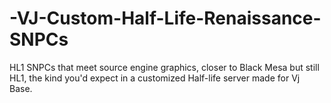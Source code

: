 # -VJ-Custom-Half-Life-Renaissance-SNPCs
HL1 SNPCs that meet source engine graphics, closer to Black Mesa but still HL1, the kind you'd expect in a customized Half-life server made for Vj Base.
